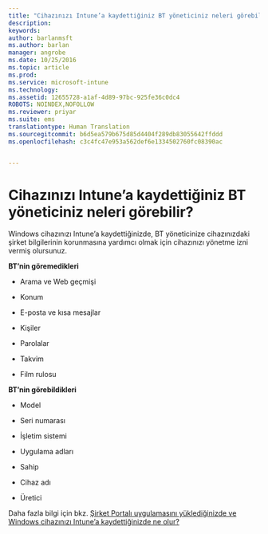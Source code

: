 ```yaml
---
title: "Cihazınızı Intune’a kaydettiğiniz BT yöneticiniz neleri görebilir? | Microsoft Docs"
description: 
keywords: 
author: barlanmsft
ms.author: barlan
manager: angrobe
ms.date: 10/25/2016
ms.topic: article
ms.prod: 
ms.service: microsoft-intune
ms.technology: 
ms.assetid: 12655728-a1af-4d89-97bc-925fe36c0dc4
ROBOTS: NOINDEX,NOFOLLOW
ms.reviewer: priyar
ms.suite: ems
translationtype: Human Translation
ms.sourcegitcommit: b6d5ea579b675d85d4404f289db83055642ffddd
ms.openlocfilehash: c3c4fc47e953a562def6e1334502760fc08390ac


---
```



# <a name="what-can-your-it-administrator-see-when-you-enroll-your-device-in-intune"></a>Cihazınızı Intune’a kaydettiğiniz BT yöneticiniz neleri görebilir?

Windows cihazınızı Intune’a kaydettiğinizde, BT yöneticinize cihazınızdaki şirket bilgilerinin korunmasına yardımcı olmak için cihazınızı yönetme izni vermiş olursunuz.

**BT’nin göremedikleri**

-   Arama ve Web geçmişi

-   Konum

-   E-posta ve kısa mesajlar

-   Kişiler

-   Parolalar

-   Takvim

-   Film rulosu

**BT’nin görebildikleri**

-   Model

-   Seri numarası

-   İşletim sistemi

-   Uygulama adları

-   Sahip

-   Cihaz adı

-   Üretici

Daha fazla bilgi için bkz. [Şirket Portalı uygulamasını yüklediğinizde ve Windows cihazınızı Intune’a kaydettiğinizde ne olur?](what-happens-if-you-install-the-company-portal-app-and-enroll-your-device-in-intune-windows.md)



<!--HONumber=Dec16_HO2-->


